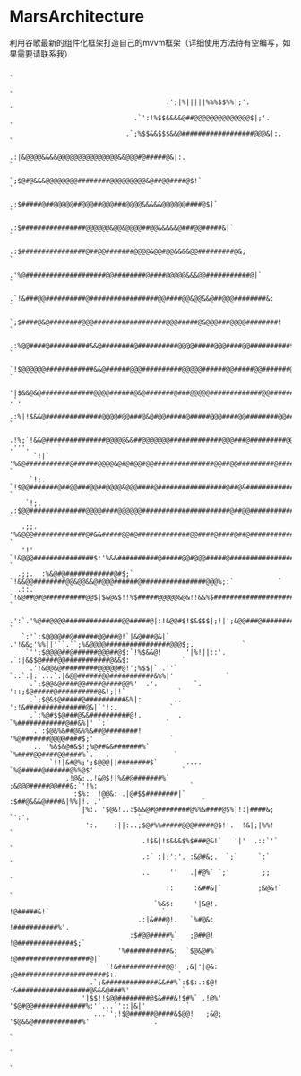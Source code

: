 # MarsArchitecture
利用谷歌最新的组件化框架打造自己的mvvm框架（详细使用方法待有空编写，如果需要请联系我）

                                                                                                       `
                                                                                                       `
                                           .';|%|||||%%%$$%%|;'.                                       `
                                   .`':!%$$&&&&@##@@@@@@@@@@@@@@$|;'.                                  `
                                 .`;%$$&&$$$&&@##################@@@&|:.                               `
                               .:|&@@@@&&&&@@@@@@@@@@@@@@@&&@@@#@#####@&|:.                            `
                             `;$@#@&&&@@@@@@@@########@@@@@@@@@&@##@@####@$!`                          `
                           .;$#####@##@@@@@##@@@##@@@###@@@@&&&&&@@@@@@####@$|`                        `
                         .:$################@@@@@@&@@&@@@@##@@&&&&&@###@@#####&|`                      `
                       .:$################@##@@#######@@@@&@@#@@&&&&@@#########@&;                     `
                     .'%@####################@@########@####@@@@@&&&@@###########@|`                   `
                   .`!&###@@##########@#################@@####@@&@@&&@##@@@########&:                  `
                  `;$####@&@########@@@##################@@@#####@&@@@###@@@@########!                 `
                .:%@@####@##########&&@########@##########@@@@#####@@@####@@##########$`               `
               `!$@@@@@@############&&@######@@@##########@@@@@######@@#####@@#######@$%;              `
              '|$&&@&@#############@@@@######@&@#######@###@@@@@#############@@########$:.    .`.      `
            .:%|!$&&@##############@@@@#@@###@&@#@@#####@#####@@@####@@########@@######@$%:.           `
           .!%;`!&&@###############@@@@@&&##@@@@@@@#############@@@###@#########@@######&: .'''.       `
          `!|` '%&@###########@######@@@@&@#@#@@#@@###############@@##@@#########@######@|.            `
         `!;. `!$@@#######@##@@###@@##@@@@&@@@####@#################@##@&##############@&%;.           `
        `!;. .:$@@##############@@@@####@@@@@@######################@##@@############@@@$|!`           `
       .;;.  '%&@@@#############@#&&#####@@#@#############@@####@####@##@############@@&%!;'.          `
       '!'  `!&@@@###############$:'%&&##########@#####@@#@@@#####@##################@@&|;:'.          `
      .;;.  :%&@#@############@#$;` `!&&@@########@@&@@&&@#@@@######@################@@@%;:`           `
      .::. `!&@##@#@##########@@$|$&@&$!!%$#####@@@@@&@&!!&&%$#######################@@#$;'.           `
      .':`.'%@##@@@@##############@@#####@|:!&@@#$!$&$$$|;!|';&@@###@################@@@&;`.           `
       `:'`:$@@@@##@######@@###@!`|&@###@&|` .'!&&;'%%||'``.``;%&@@@@################@@@$;.            `
        `'';$@@@@##@######@@@##@$:`!%$&&@!      '|%!||::'.  .`:|&$$@####@@###########@&&$:             `
         .'!&@@&@#########@@@@@#@!';%$$|` .''`   `::`:|:`...`:|&@@######@@###########&%%|'             `
         .`;$@@&@####@@####@####@@%'  .'.         `.         '::;$@#####@##########@&!;|!`             `
         .`;$@&$@#####@##########&%|:        ..                ';!&###############@&|`'!:.             `
         .`:%@#$$@###@&&##########@!.         .                 `%############@##&%|' `:`              `
          .`:$@&%&##@&%%&##@########!                          '%@#######@@@@####$;'  ``               `
          .. '%&$&@#&$!;%@##&&#######%`                       `%####@@####@@####%`.   .                `
              `!!|&#@%;';$@@@||########$`       ....        `%@#####@######@%%@$'                      `
                  .!@&;..!&@$!|%&#@#######%`              ;&@@@#####@@###&;`'!%:                       `
                    :$%:  !@@&: .|@#$$########|`       :$##@&&&@####&|%%|!. .'`                        `
                     `|%:. '$@&!..:$&&@#@########@%%&####@$%|!:|####&; `':'.                           `
                       ':.    :||:..;$@#%%#####@@@#####@$!'.  !&|;|%%!                                 `
                                     .!$&|!$&&&$%$###@&!`   '|'  .::`'`                                `
                                     .:` :|;':'. :&@#&;.  `;`     `:`                                  `
                                     ..     ''   .|#@%` `;'        ;;                                  `
                                           ::     :&##&|`         ;&@&!`                               `
                                        `%&$:     '|&@!.         !@#####&!`                            `
                                    .:|&###@!.   `%#@&:         !###########%'.                        `
                                  :$#@@#####%`   ;@##@!        !@##############$;`                     `
                               '%###########&:  `$@&@#%`      !@##################@|`                  `
                            `!&############@@!  ;&|'|@&:     ;@######################$:.               `
                        .`;&#############&&##%`:$$:.:$@!    :&##################@&&&@###%'             `
                      '|$$!!$@@########@$&###&!$#%` .!@%'  '$@#@@#############%:'`...`'::|&|'          `
                         ...`';!$@######@####&$@@!   ;&@; '$@&&@############%'                .        `
                                                                                                       `
                                                                                                       `
                                                                                                       `
